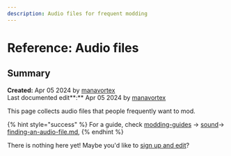 ```yaml
---
description: Audio files for frequent modding
---
```


# Reference: Audio files

## Summary

**Created:** Apr 05 2024 by [manavortex](https://app.gitbook.com/u/NfZBoxGegfUqB33J9HXuCs6PVaC3 "mention")\
Last documented edit**:** Apr 05 2024 by [manavortex](https://app.gitbook.com/u/NfZBoxGegfUqB33J9HXuCs6PVaC3 "mention")

This page collects audio files that people frequently want to mod.&#x20;

{% hint style="success" %}
For a guide, check [modding-guides](../modding-guides/ "mention") -> [sound](../modding-guides/sound/ "mention")-> [finding-an-audio-file.md](../modding-guides/sound/finding-an-audio-file.md "mention"),&#x20;
{% endhint %}



There is nothing here yet! Maybe you'd like to [sign up and edit](https://app.gitbook.com/invite/-MP5ijqI11FeeX7c8-N8/H70HZBOeUulIpkQnBLK7)?
